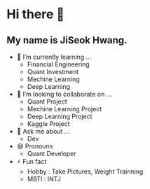 # Hi there 👋

## My name is JiSeok Hwang.

- 🌱 I’m currently learning ...
    - Financial Engineering
    - Quant Investment
    - Mechine Learning
    - Deep Learning
- 👯 I’m looking to collaborate on ...
    - Quant Project
    - Mechine Learning Project
    - Deep Learning Project
    - Kaggle Project
- 💬 Ask me about ...
    - Dev
- 😄 Pronouns
    - Quant Developer
- ⚡ Fun fact
    - Hobby : Take Pictures, Weight Trainning
    - MBTI : INTJ


<!--
# 강조(Emphasis)
<br>줄바꿈
_이텔릭_
**두껍게**  
**_이텔릭 + 두껍게_**  
~~취소선~~  
<u>밑줄</u>

# 목록(List)
1. 순서가 필요한 목록 => 1
1. 순서가 필요한 목록 => 2
1. 순서가 필요한 목록 => 3
    1. 순서가 필요한 목록 => 1 (들여쓰기 두번)
    1. 순서가 필요한 목록 => 2 (들여쓰기 두번)
1. 순서가 필요한 목록 => 4
- 순서가 필요하지 않은 목록 => º
- 순서가 필요하지 않은 목록 => º
- 순서가 필요하지 않은 목록 => º
- 순서가 필요하지 않은 목록 => º

# 링크(Links)
<a href="https://google.com">GOOGLE</a>
[GOOGLE](https://google.com)
<a href="https://naver.com" title="NAVER로 이동!">NAVER</a>
[NAVER]((https://naver.com "NAVER로 이동!")

# 이미지(Images)
![텍스트](이미지주소) => 이미지를 삽입
[![텍스트](이미지주소)](링크주소) => 이미지 삽입 + 이미지에 링크도 삽입

# 인용문, 코드 강조
> => 인용문 : >와 띄어쓰기

# 인용문의 중첩
> 
>> 
>>> 

# 인라인 코드 강조
CSS에서 background 혹은 background-image 속성으로 요소에 배경이미지를 삽입
`강조할 인라인`

# 블록 코드 강조
```html
<a href="https://www.google.com" target="_blank">GOOGLE</a>
```
html 대신 javascript, python, bash, plaintext 등 사용 가능

# 표
position 속성
값 | 의미 | 기본값
--|:--:|--|
static|기준 없음|O
relative|요소 자신|X
absolute|위치 상 부모 요소|X
fixed|뷰포트|X
:--: => 가운데 정렬
--: => 오른쪽 정렬

# 수평선
---
***
___
-->
